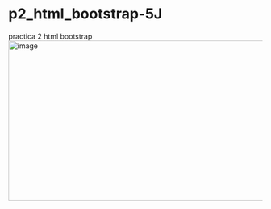 # p2_html_bootstrap-5J
practica 2 html bootstrap
<img width="1004" height="319" alt="image" src="https://github.com/user-attachments/assets/04168dfa-a11f-4d64-85f1-32d83f7185d8" />

